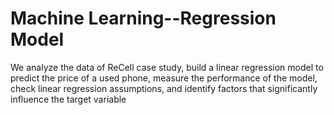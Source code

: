 # Machine Learning--Regression Model
We analyze the data of ReCell case study, build a linear regression model to predict the price of a used phone, measure the performance of the model, check linear regression assumptions, and identify factors that significantly influence the target variable
